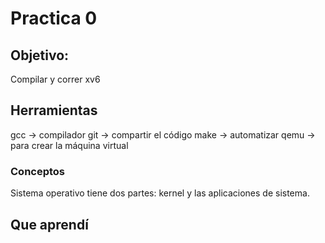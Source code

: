 # Practica 0
## Objetivo:
Compilar y correr xv6

## Herramientas 
gcc -> compilador 
git -> compartir el código
make -> automatizar
qemu -> para crear la máquina virtual 

### Conceptos
Sistema operativo tiene dos partes: kernel y las aplicaciones de sistema.

## Que aprendí
